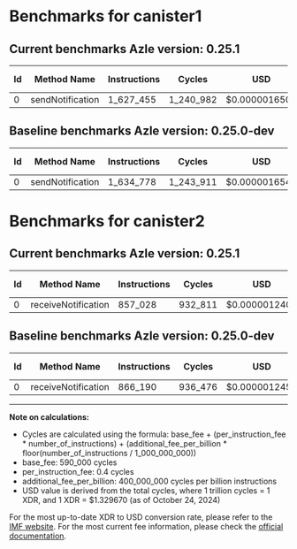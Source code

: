 # Benchmarks for canister1

## Current benchmarks Azle version: 0.25.1

| Id  | Method Name      | Instructions | Cycles    | USD           | USD/Million Calls | Change                            |
| --- | ---------------- | ------------ | --------- | ------------- | ----------------- | --------------------------------- |
| 0   | sendNotification | 1_627_455    | 1_240_982 | $0.0000016501 | $1.65             | <font color="green">-7_323</font> |

## Baseline benchmarks Azle version: 0.25.0-dev

| Id  | Method Name      | Instructions | Cycles    | USD           | USD/Million Calls |
| --- | ---------------- | ------------ | --------- | ------------- | ----------------- |
| 0   | sendNotification | 1_634_778    | 1_243_911 | $0.0000016540 | $1.65             |

# Benchmarks for canister2

## Current benchmarks Azle version: 0.25.1

| Id  | Method Name         | Instructions | Cycles  | USD           | USD/Million Calls | Change                            |
| --- | ------------------- | ------------ | ------- | ------------- | ----------------- | --------------------------------- |
| 0   | receiveNotification | 857_028      | 932_811 | $0.0000012403 | $1.24             | <font color="green">-9_162</font> |

## Baseline benchmarks Azle version: 0.25.0-dev

| Id  | Method Name         | Instructions | Cycles  | USD           | USD/Million Calls |
| --- | ------------------- | ------------ | ------- | ------------- | ----------------- |
| 0   | receiveNotification | 866_190      | 936_476 | $0.0000012452 | $1.24             |

---

**Note on calculations:**

- Cycles are calculated using the formula: base_fee + (per_instruction_fee \* number_of_instructions) + (additional_fee_per_billion \* floor(number_of_instructions / 1_000_000_000))
- base_fee: 590_000 cycles
- per_instruction_fee: 0.4 cycles
- additional_fee_per_billion: 400_000_000 cycles per billion instructions
- USD value is derived from the total cycles, where 1 trillion cycles = 1 XDR, and 1 XDR = $1.329670 (as of October 24, 2024)

For the most up-to-date XDR to USD conversion rate, please refer to the [IMF website](https://www.imf.org/external/np/fin/data/rms_sdrv.aspx).
For the most current fee information, please check the [official documentation](https://internetcomputer.org/docs/current/developer-docs/gas-cost#execution).
